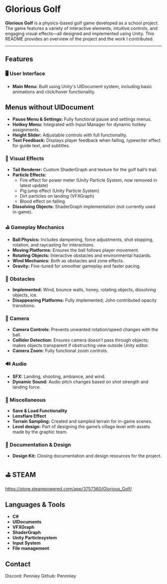 # Glorious Golf

**Glorious Golf** is a physics-based golf game developed as a school project. The game features a variety of interactive elements, intuitive controls, and engaging visual effects—all designed and implemented using Unity. This README provides an overview of the project and the work I contributed.

---

## Features

### 🖥️ User Interface
- **Main Menu:** Built using Unity's UIDocument system, including basic animations and click/hover functionality.
## Menus without UIDocument
- **Pause Menu & Settings:** Fully functional pause and settings menus.
- **Hotkey Menu:** Integrated with Input Manager for dynamic hotkey assignments.
- **Height Slider:** Adjustable controls with full functionality.
- **Text Feedback:** Displays player feedback when falling, typewriter effect for guide text, and subtitles.

### 🎨 Visual Effects
- **Tail Renderer:** Custom ShaderGraph and texture for the golf ball’s trail.
- **Particle Effects:** 
  - Fire effect for power meter (Unity Particle System, now removed in latest update)
  - Pig jump effect (Unity Particle System)
  - Dirt particles on landing (VFXGraph)
  - Blood effect on falling 
- **Dissolving Objects:** ShaderGraph implementation (not currently used in-game).

### ⛳ Gameplay Mechanics
- **Ball Physics:** Includes dampening, force adjustments, shot stopping, rotation, and raycasting for interactions.
- **Moving Platforms:** Ensures the ball follows player movement.
- **Rotating Objects:** Interactive obstacles and environmental hazards.
- **Wind Mechanics:** Both as obstacles and zone effects.
- **Gravity:** Fine-tuned for smoother gameplay and faster pacing.

### 🚧 Obstacles
- **Implemented:** Wind, bounce walls, honey, rotating objects, dissolving objects, ice.
- **Disappearing Platforms:** Fully implemented; John contributed opacity transitions.

### 🎥 Camera
- **Camera Controls:** Prevents unwanted rotation/speed changes with the ball.
- **Collider Detection:** Ensures camera doesn’t pass through objects; makes objects transparent if obstructing view outside Unity editor.
- **Camera Zoom:** Fully functional zoom controls.

### 🔊 Audio
- **SFX:** Landing, shooting, ambiance, and wind.
- **Dynamic Sound:** Audio pitch changes based on shot strength and landing force.

### 💾 Miscellaneous
- **Save & Load Functionality** 
- **Lensflare Effect** 
- **Terrain Sampling:** Created and sampled terrain for in-game scenes.
- **Level design:** Part of designing the game’s village level with assets made by the graphic team.

### 📝 Documentation & Design
- **Design Kit:** Closing documentation and design resources for the project.

## ⛳ STEAM
https://store.steampowered.com/app/3757360/Glorious_Golf/

## Languages & Tools
- **C#**
- **UIDocuments**
- **VFXGraph**
- **ShaderGraph**
- **Unity Particlesystem**
- **Input System**
- **File management**

## Contact
Discord: Penniey
Github: Pennniey
